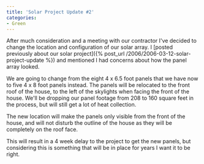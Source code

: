 ```yaml
---
title: 'Solar Project Update #2'
categories:
- Green
---
```


After much consideration and a meeting with our contractor I've decided to change the location and configuration of our solar array. I [posted previously about our solar project]({% post_url /2006/2006-03-12-solar-project-update %}) and mentioned I had concerns about how the panel array looked.

We are going to change from the eight 4 x 6.5 foot panels that we have now to five 4 x 8 foot panels instead. The panels will be relocated to the front roof of the house, to the left of the skylights when facing the front of the house. We'll be dropping our panel footage from 208 to 160 square feet in the process, but will still get a lot of heat collection.

The new location will make the panels only visible from the front of the house, and will not disturb the outline of the house as they will be completely on the roof face.

This will result in a 4 week delay to the project to get the new panels, but considering this is something that will be in place for years I want it to be right.
